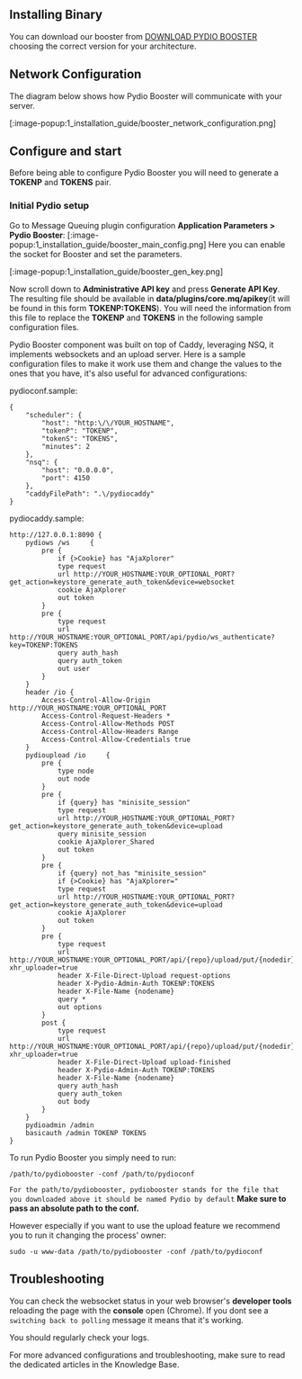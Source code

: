 ## Installing Binary

You can download our booster from [DOWNLOAD PYDIO BOOSTER](https://download.pydio.com/pub/booster/release/1.2.0/) choosing the correct version for your architecture.

## Network Configuration

The diagram below shows how Pydio Booster will communicate with your server.

[:image-popup:1_installation_guide/booster_network_configuration.png]

## Configure and start
Before being able to configure Pydio Booster you will need to generate a **TOKENP** and **TOKENS** pair.

### Initial Pydio setup

Go to Message Queuing plugin configuration **Application Parameters > Pydio Booster**:
[:image-popup:1_installation_guide/booster_main_config.png]
Here you can enable the socket for Booster and set the parameters.



[:image-popup:1_installation_guide/booster_gen_key.png]

Now scroll down to **Administrative API key** and press **Generate API Key**. The resulting file should be available in **data/plugins/core.mq/apikey**(it will be found in this form **TOKENP:TOKENS**). You will need the information from this file to replace the **TOKENP** and **TOKENS** in the following sample configuration files.

Pydio Booster component was built on top of Caddy, leveraging NSQ, it implements websockets and an upload server.
Here is a sample configuration files to make it work use them and change the values to the ones that you have, it's also useful for advanced configurations:

pydioconf.sample:

    {
        "scheduler": {
            "host": "http:\/\/YOUR_HOSTNAME",
            "tokenP": "TOKENP",
            "tokenS": "TOKENS",
            "minutes": 2
        },
        "nsq": {
            "host": "0.0.0.0",
            "port": 4150
        },
        "caddyFilePath": ".\/pydiocaddy"
    }


pydiocaddy.sample:

    http://127.0.0.1:8090 {
        pydiows /ws     {
            pre {
                if {>Cookie} has "AjaXplorer"
                type request
                url http://YOUR_HOSTNAME:YOUR_OPTIONAL_PORT?get_action=keystore_generate_auth_token&device=websocket
                cookie AjaXplorer
                out token
            }
            pre {
                type request
                url http://YOUR_HOSTNAME:YOUR_OPTIONAL_PORT/api/pydio/ws_authenticate?key=TOKENP:TOKENS
                query auth_hash
                query auth_token
                out user
            }
        }
        header /io {
            Access-Control-Allow-Origin http://YOUR_HOSTNAME:YOUR_OPTIONAL_PORT
            Access-Control-Request-Headers *
            Access-Control-Allow-Methods POST
            Access-Control-Allow-Headers Range
            Access-Control-Allow-Credentials true
        }
        pydioupload /io     {
            pre {
                type node
                out node
            }
            pre {
                if {query} has "minisite_session"
                type request
                url http://YOUR_HOSTNAME:YOUR_OPTIONAL_PORT?get_action=keystore_generate_auth_token&device=upload
                query minisite_session
                cookie AjaXplorer_Shared
                out token
            }
            pre {
                if {query} not_has "minisite_session"
                if {>Cookie} has "AjaXplorer="
                type request
                url http://YOUR_HOSTNAME:YOUR_OPTIONAL_PORT?get_action=keystore_generate_auth_token&device=upload
                cookie AjaXplorer
                out token
            }
            pre {
                type request
                url http://YOUR_HOSTNAME:YOUR_OPTIONAL_PORT/api/{repo}/upload/put/{nodedir}?xhr_uploader=true
                header X-File-Direct-Upload request-options
                header X-Pydio-Admin-Auth TOKENP:TOKENS
                header X-File-Name {nodename}
                query *
                out options
            }
            post {
                type request
                url http://YOUR_HOSTNAME:YOUR_OPTIONAL_PORT/api/{repo}/upload/put/{nodedir}?xhr_uploader=true
                header X-File-Direct-Upload upload-finished
                header X-Pydio-Admin-Auth TOKENP:TOKENS
                header X-File-Name {nodename}
                query auth_hash
                query auth_token
                out body
            }
        }
        pydioadmin /admin
        basicauth /admin TOKENP TOKENS
    }


To run Pydio Booster you simply need to run:

    /path/to/pydiobooster -conf /path/to/pydioconf

`For the path/to/pydiobooster, pydiobooster stands for the file that you downloaded above it should be named Pydio by default`
**Make sure to pass an absolute path to the conf.**

However especially if you want to use the upload feature we recommend you to run it changing the process' owner:

    sudo -u www-data /path/to/pydiobooster -conf /path/to/pydioconf

## Troubleshooting

You can check the websocket status in your web browser's **developer tools** reloading the page with the **console** open (Chrome). If you dont see a `switching back to polling` message it means that it's working.

You should regularly check your logs.

For more advanced configurations and troubleshooting, make sure to read the dedicated articles in the Knowledge Base.
